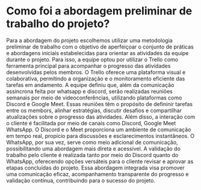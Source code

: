 # Como foi a abordagem preliminar de trabalho do projeto?

Para a abordagem do projeto escolhemos utilizar uma metodologia preliminar de trabalho com o objetivo de aperfeiçoar o conjunto de práticas e abordagens iniciais estabelecidas para orientar as atividades da equipe durante o projeto. Para isso, a equipe optou por utilizar o Trello como ferramenta principal para acompanhar o progresso das atividades desenvolvidas pelos membros. O Trello oferece uma plataforma visual e colaborativa, permitindo a organização e o monitoramento eficiente das tarefas em andamento. A equipe definiu que, além da comunicação assincrona feita por whatsapp e discord, serão realizadas reuniões semanais por meio de videoconferências, utilizando plataformas como Discord e Google Meet. Essas reuniões têm o propósito de defininir tarefas entre os membors, alinhar estratégias, discutir desafios e compartilhar atualizações sobre o progresso das atividades. Além disso, a interação com o cliente é facilitada por meio de canais como Discord, Google Meet WhatsApp. O Discord e o Meet proporciona um ambiente de comunicação em tempo real, propício para discussões e esclarecimentos instantâneos. O WhatsApp, por sua vez, serve como meio adicional de comunicação, possibilitando uma abordagem mais direta e acessível. A validação do trabalho pelo cliente é realizada tanto por meio do Discord quanto do WhatsApp, oferecendo opções versáteis para o cliente revisar e aprovar as etapas concluídas do projeto. Essa abordagem integrada visa promover uma comunicação eficaz, acompanhamento transparente do progresso e validação contínua, contribuindo para o sucesso do projeto.
